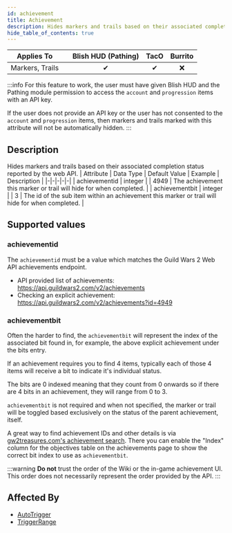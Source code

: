 ```yaml
---
id: achievement
title: Achievement
description: Hides markers and trails based on their associated completion status reported by the web API.
hide_table_of_contents: true
---
```

| Applies To | | Blish HUD (Pathing) | TacO | Burrito |
|-|-|-|-|-|
| <center>Markers, Trails</center> | | <center>✔</center> | <center>✔</center> | <center>❌</center> |


:::info 
For this feature to work, the user must have given Blish HUD and the Pathing module permission to access the `account` and `progression` items with an API key.

If the user does not provide an API key or the user has not consented to the `account` and `progression` items, then markers and trails marked with this attribute will not be automatically hidden.
:::

## Description
Hides markers and trails based on their associated completion status reported by the web API.
| Attribute | Data Type | Default Value | Example | Description |
|-|-|-|-|-|
| achievementid | integer |  | 4949 | The achievement this marker or trail will hide for when completed. | 
| achievementbit | integer |  | 3 | The id of the sub item within an achievement this marker or trail will hide for when completed. | 
## Supported values
### achievementid

The `achievementid` must be a value which matches the Guild Wars 2 Web API achievements endpoint.
- API provided list of achievements: https://api.guildwars2.com/v2/achievements
- Checking an explicit achievement: https://api.guildwars2.com/v2/achievements?id=4949

### achievementbit
Often the harder to find, the `achievementbit` will represent the index of the associated bit found in, for example, the above explicit achievement under the bits entry.

If an achievement requires you to find 4 items, typically each of those 4 items will receive a bit to indicate it's individual status.

The bits are 0 indexed meaning that they count from 0 onwards so if there are 4 bits in an achievement, they will range from 0 to 3.

`achievementbit` is not required and when not specified, the marker or trail will be toggled based exclusively on the status of the parent achievement, itself.

A great way to find achievement IDs and other details is via [gw2treasures.com's achievement search](https://en.gw2treasures.com/achievement). There you can enable the "Index" column for the objectives table on the achievements page to show the correct bit index to use as `achievementbit`.

:::warning 
**Do not** trust the order of the Wiki or the in-game achievement UI. This order does not necessarily represent the order provided by the API.
:::

## Affected By
- [AutoTrigger](/docs/marker-dev/attributes/autotrigger)
- [TriggerRange](/docs/marker-dev/attributes/triggerrange)

